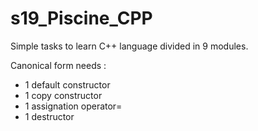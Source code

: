# s19_Piscine_CPP
Simple tasks to learn C++ language divided in 9 modules.


Canonical form needs :

- 1 default constructor
- 1 copy constructor
- 1 assignation operator=
- 1 destructor
